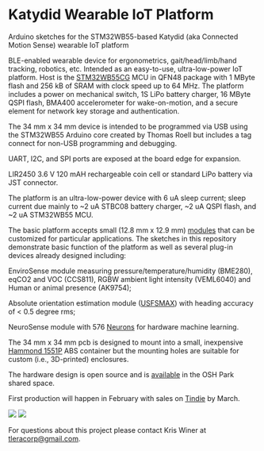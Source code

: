 # Katydid Wearable IoT Platform
Arduino sketches for the STM32WB55-based Katydid (aka Connected Motion Sense) wearable IoT platform

BLE-enabled wearable device for ergonometrics, gait/head/limb/hand tracking, robotics, etc. Intended as an easy-to-use, ultra-low-power IoT platform. Host is the [STM32WB55CG](https://www.st.com/en/microcontrollers-microprocessors/stm32wb55cg.html) MCU in QFN48 package with 1 MByte flash and 256 kB of SRAM with clock speed up to 64 MHz. The platform includes a power on mechanical switch, 1S LiPo battery charger, 16 MByte QSPI flash, BMA400 accelerometer for wake-on-motion, and a secure element for network key storage and authentication. 

The 34 mm x 34 mm device is intended to be programmed via USB using the STM32WB55 Arduino core created by Thomas Roell but includes a tag connect for non-USB programming and debugging. 

UART, I2C, and SPI ports are exposed at the board edge for expansion.

LIR2450 3.6 V 120  mAH rechargeable coin cell or standard LiPo battery via JST connector.

The platform is an ultra-low-power device with 6 uA sleep current; sleep current due mainly to ~2 uA STBC08 battery charger, ~2 uA QSPI flash, and ~2 uA STM32WB55 MCU.

The basic platform accepts small (12.8 mm x 12.9 mm) [modules](https://oshpark.com/shared_projects/DgFZd3nx) that can be customized for particular applications. The sketches in this repository demonstrate basic function of the platform as well as several plug-in devices already designed including:

EnviroSense module measuring pressure/temperature/humidity (BME280), eqCO2 and VOC (CCS811), RGBW ambient light intensity (VEML6040) and Human or animal presence (AK9754); 

Absolute orientation estimation module ([USFSMAX](https://hackaday.io/project/160283-max32660-motion-co-processor/log/182097-max32660-motion-coprocessor-mmc5983ma-low-noise-magnetometer-results)) with heading accuracy of < 0.5 degree rms;

NeuroSense module with 576 [Neurons](http://www.theneuromorphic.com/nm500/) for hardware machine learning.

The 34 mm x 34 mm pcb is designed to mount into a small, inexpensive [Hammond 1551P](https://www.hammfg.com/part/1551PTBU?referer=742) ABS container but the mounting holes are suitable for custom (i.e., 3D-printed) enclosures.

The hardware design is open source and is [available](https://oshpark.com/shared_projects/0hElSrib) in the OSH Park shared space.

First production will happen in February with sales on [Tindie](https://www.tindie.com/stores/tleracorp/) by March.

![](https://user-images.githubusercontent.com/6698410/105618550-6cb54600-5d9d-11eb-872f-713a82b0caf6.jpg)
![](https://user-images.githubusercontent.com/6698410/105618544-4f807780-5d9d-11eb-927c-1f55176702c0.jpg)

 For questions about this project please contact Kris Winer at tleracorp@gmail.com.
